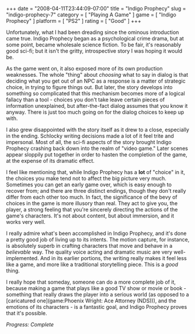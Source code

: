 +++
date = "2008-04-11T23:44:09-07:00"
title = "Indigo Prophecy"
slug = "indigo-prophecy-7"
category = [ "Playing A Game" ]
game = [ "Indigo Prophecy" ]
platform = [ "PS2" ]
rating = [ "Good" ]
+++

Unfortunately, what I had been dreading since the ominous introduction came true.  Indigo Prophecy began as a psychological crime drama, but at some point, became wholesale science fiction.  To be fair, it's reasonably good sci-fi; but it isn't the gritty, introspective story I was hoping it would be.

As the game went on, it also exposed more of its own production weaknesses.  The whole "thing" about <i>choosing</i> what to say in dialog is that deciding what you get out of an NPC as a response is a matter of strategic choice, in trying to figure things out.  But later, the story develops into something so complicated that this mechanism becomes more of a logical fallacy than a tool - choices you don't take leave certain pieces of information unexplained, but after-the-fact dialog assumes that you know it anyway.  There is just too much going on for the dialog choices to keep up with.

I also grew disappointed with the story itself as it drew to a close, especially in the ending.  Schlocky writing decisions made a lot of it feel trite and impersonal.  Most of all, the sci-fi aspects of the story brought Indigo Prophecy crashing back down into the realm of "video game."  Later scenes appear sloppily put together in order to hasten the completion of the game, at the expense of its dramatic effect.

I feel like mentioning that, while Indigo Prophecy has a <b>lot</b> of "choice" in it, the choices you make tend not to affect the big picture very much.  Sometimes you can get an early game over, which is easy enough to recover from; and there are three distinct endings, though they don't really differ from each other too much.  In fact, the significance of the bevy of choices in the game is more illusory than real.  They act to give you, the player, a strong feeling that you're sincerely directing the actions of the game's characters.  It's not about content, but about immersion, and it works very well.

I really admire what's been accomplished in Indigo Prophecy, and it's done a pretty good job of living up to its intents.  The motion capture, for instance, is absolutely superb in crafting characters that move and behave in a <i>believable</i> way.  The quality voice acting and dramatic music are very well-implemented.  And in its earlier portions, the writing really makes it feel less like a game, and more like a traditional storytelling piece.  This is a <i>good</i> thing.

I really hope that someday, someone can do a more complete job of it, because making a game that plays like a good TV show or movie or book - something that really draws the player into a serious world (as opposed to a [caricatured one](game:Phoenix Wright: Ace Attorney (NDS))), and the emotions of its characters - is a fantastic goal, and Indigo Prophecy proves that it's possible.

<i>Progress: Complete</i>